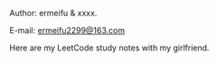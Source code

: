 Author: ermeifu & xxxx.

E-mail: ermeifu2299@163.com

Here are my LeetCode study notes with my girlfriend.
